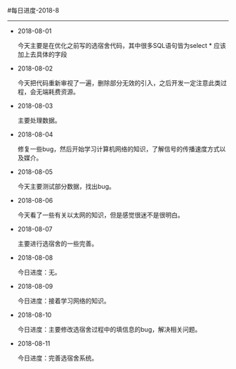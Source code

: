 ﻿#每日进度-2018-8


----------
 - 2018-08-01

   今天主要是在优化之前写的选宿舍代码，其中很多SQL语句皆为select * 应该加上去具体的字段
 - 2018-08-02

   今天把代码重新审视了一遍，删除部分无效的引入，之后开发一定注意此类过程，会无端耗费资源。
-  2018-08-03

   主要处理数据。
-  2018-08-04

   修复一些bug，然后开始学习计算机网络的知识，了解信号的传播速度方式以及媒介。
-  2018-08-05
   
   今天主要测试部分数据，找出bug。
-  2018-08-06

   今天看了一些有关以太网的知识，但是感觉很迷不是很明白。
-  2018-08-07

   主要进行选宿舍的一些完善。
-  2018-08-08
   
   今日进度：无。
-  2018-08-09

   今日进度：接着学习网络的知识。
-  2018-08-10
   
   今日进度：主要修改选宿舍过程中的填信息的bug，解决相关问题。
-  2018-08-11
 
   今日进度：完善选宿舍系统。
